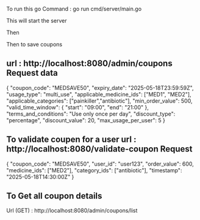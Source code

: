 To run this go
 Command : go run cmd/server/main.go

 This will start the server

Then

Then to save coupons

url : http://localhost:8080/admin/coupons
Request data 
--------------
{
  "coupon_code": "MEDSAVE50",
  "expiry_date": "2025-05-18T23:59:59Z",
  "usage_type": "multi_use",
  "applicable_medicine_ids": ["MED1", "MED2"],
  "applicable_categories": ["painkiller","antibiotic"],
  "min_order_value": 500,
  "valid_time_window": {
    "start": "09:00",
    "end": "21:00"
  },
  "terms_and_conditions": "Use only once per day",
  "discount_type": "percentage",
  "discount_value": 20,
  "max_usage_per_user": 5
}

To validate coupen for a user
url : http://localhost:8080/validate-coupon
Request
------------
{
  "coupon_code": "MEDSAVE50",
  "user_id": "user123",
  "order_value": 600,
  "medicine_ids": ["MED2"],
  "category_ids": ["antibiotic"],
  "timestamp": "2025-05-18T14:30:00Z"
}

To Get all coupon details
--------------------------
Url (GET) : http://localhost:8080/admin/coupons/list
